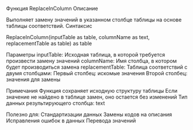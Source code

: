 Функция ReplaceInColumn
Описание

Выполняет замену значений в указанном столбце таблицы на основе таблицы соответствий.
Синтаксис

ReplaceInColumn(inputTable as table, columnName as text, replacementTable as table) as table

Параметры
    inputTable: Исходная таблица, в которой требуется произвести замену значений
    columnName: Имя столбца, в котором будет производиться замена
    replacementTable: Таблица соответствий с двумя столбцами:
        Первый столбец: искомые значения
        Второй столбец: значения для замены

Примечания
    Функция сохраняет исходную структуру таблицы
    Если значение не найдено в таблице замен, оно остается без изменений
    Тип данных результирующего столбца: text

Полезно для:
    Стандартизации данных
    Замены кодов на описания
    Исправления ошибок в данных
    Перевода значений


